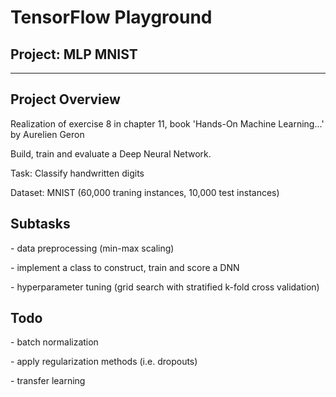 
# TensorFlow Playground
## Project: MLP MNIST
---
## Project Overview
Realization of exercise 8 in chapter 11, book 'Hands-On Machine Learning...' by Aurelien Geron

Build, train and evaluate a Deep Neural Network.

Task: Classify handwritten digits

Dataset: MNIST (60,000 traning instances, 10,000 test instances)

## Subtasks
\- data preprocessing (min-max scaling)

\- implement a class to construct, train and score a DNN

\- hyperparameter tuning (grid search with stratified k-fold cross validation)

## Todo
\- batch normalization

\- apply regularization methods (i.e. dropouts)

\- transfer learning